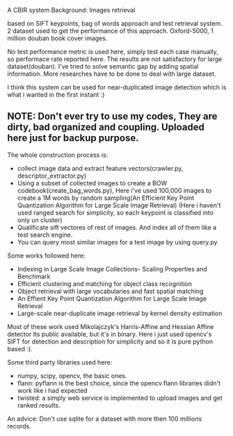 A CBIR system
Background:  Images retrieval

based on SIFT keypoints,  bag of words approach and test retrieval system.
2 dataset used to get the performance of this approach. Oxford-5000, 1 million douban
book cover images.

No test performance metric is used here, simply test each case manually, so performace rate reported here.
The results are not satisfactory for large dataset(douban). I've tried to solve semantic gap by adding spatial
information. More researches have to be done to deal with large dataset.

I think this system can be used for near-duplicated image detection which is what i wanted in the first instant :)

NOTE:  Don't ever try to use my codes, They are dirty, bad organized and coupling. Uploaded here just for backup purpose.
----------------

The whole construction process is:
*   collect image data and extract feature vectors(crawler.py, descriptor_extractor.py)
*   Using a subset of collected images to create a BOW codebook(create_bag_words.py),
    Here i've used 100,000 images to create a 1M words by random sampling(An Efficient Key Point Quantization Algorithm for Large Scale Image Retrieval)
    (Here i haven't used ranged search for simplicity, so each keypoint is classified into only un cluster)
*   Qualificate sift vectores of rest of images. And index all of them like a test search engine.
*   You can query most similar images for a test image  by using query.py


Some works followed here:
*   Indexing in Large Scale Image Collections- Scaling Properties and Benchmark
*   Efficient clustering and matching for object class recognition
*   Object retrieval with large vocabularies and fast spatial matching
*   An Effient Key Point Quantization Algorithm for Large Scale Image Retrieval
*   Large-scale near-duplicate image retrieval by kernel density estimation

Most of these work used Mikolajczyk's Harris-Affine and Hessian Affine detector
Its public available, but it's in binary. Here i just used opencv's SIFT for detection and description
for simplicity and so it is pure python based :).

Some third party libraries used here:
*   numpy, scipy, opencv, the basic ones.
*   flann: pyflann is the best choice, since the opencv.flann libraries didn't work like i had expected
*   twisted: a simply web service is implemented to upload images and get ranked results.

An advice: Don't use sqlite for a dataset with more then 100 millions records.


